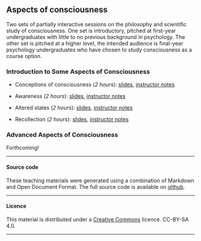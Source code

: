 
## Aspects of consciousness

Two sets of partially interactive sessions on the philosophy and
scientific study of consciousness. One set is introductory, pitched at
first-year undergraduates with little to no previous background in
psychology. The other set is pitched at a higher level, the intended
audience is final-year psychology undergraduates who have chosen to
study consciousness as a course option.

### Introduction to Some Aspects of Consciousness

- Conceptions of consciousness (_2 hours_): [slides](concepts-intro.pdf), [instructor notes](concepts-instructor.md)

- Awareness (_2 hours_): [slides](awareness-intro.pdf), [instructor notes](awareness-instructor.md) 

- Altered states (_2 hours_): [slides](altered-intro.pdf), [instructor notes](altered-instructor.md) 

- Recollection (_2 hours_): [slides](recollection-intro.pdf), [instructor notes](recollection-instructor.md) 

### Advanced Aspects of Consciousness

Forthcoming!

____

#### Source code

These teaching materials were generated using a combination of
Markdown and Open Document Format. The full source code is available on
[github](https://github.com/ajwills72/aspects-consciousness).

___

#### Licence

This material is distributed under a [Creative
Commons](https://creativecommons.org/) licence. CC-BY-SA 4.0.

____

